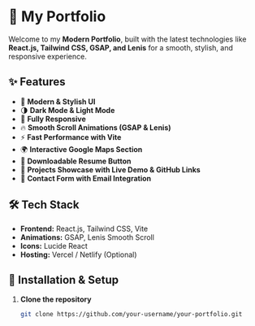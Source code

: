 # 🚀 My Portfolio

Welcome to my **Modern Portfolio**, built with the latest technologies like **React.js, Tailwind CSS, GSAP, and Lenis** for a smooth, stylish, and responsive experience.

## ✨ Features
- 🎨 **Modern & Stylish UI**
- 🌗 **Dark Mode & Light Mode**
- 📱 **Fully Responsive**
- 🔥 **Smooth Scroll Animations (GSAP & Lenis)**
- ⚡ **Fast Performance with Vite**
- 🌍 **Interactive Google Maps Section**
- 📜 **Downloadable Resume Button**
- 📂 **Projects Showcase with Live Demo & GitHub Links**
- 📨 **Contact Form with Email Integration**

## 🛠️ Tech Stack
- **Frontend:** React.js, Tailwind CSS, Vite
- **Animations:** GSAP, Lenis Smooth Scroll
- **Icons:** Lucide React
- **Hosting:** Vercel / Netlify (Optional)

## 🚀 Installation & Setup
1. **Clone the repository**
   ```sh
   git clone https://github.com/your-username/your-portfolio.git
